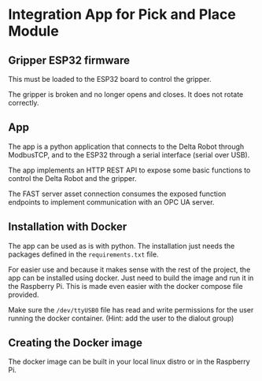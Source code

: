 # Integration App for Pick and Place Module

## Gripper ESP32 firmware

This must be loaded to the ESP32 board to control the gripper.

The gripper is broken and no longer opens and closes. It does not rotate correctly.

## App

The app is a python application that connects to the Delta Robot through ModbusTCP, and to the ESP32 through a serial interface (serial over USB). 

The app implements an HTTP REST API to expose some basic functions to control the Delta Robot and the gripper. 

The FAST server asset connection consumes the exposed function endpoints to implement communication with an OPC UA server.

## Installation with Docker

The app can be used as is with python. The installation just needs the packages defined in the `requirements.txt` file. 

For easier use and because it makes sense with the rest of the project, the app can be installed using docker. Just need to build the image and run it in the Raspberry Pi. This is made even easier with the docker compose file provided.

Make sure the `/dev/ttyUSB0` file has read and write permissions for the user running the docker container. (Hint: add the user to the dialout group)

## Creating the Docker image

The docker image can be built in your local linux distro or in the Raspberry Pi.